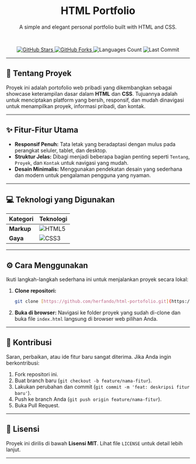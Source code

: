 <div align="center">
  <h1>HTML Portfolio</h1>
  <p>A simple and elegant personal portfolio built with HTML and CSS.</p>
  <br>
  <p>
    <a href="https://github.com/herfando/html-portofolio/stargazers">
      <img src="https://img.shields.io/github/stars/herfando/html-portofolio?style=for-the-badge&logo=github&color=FFD700" alt="GitHub Stars">
    </a>
    <a href="https://github.com/herfando/html-portofolio/network/members">
      <img src="https://img.shields.io/github/forks/herfando/html-portofolio?style=for-the-badge&logo=github&color=9400D3" alt="GitHub Forks">
    </a>
    <img src="https://img.shields.io/github/languages/count/herfando/html-portofolio?style=for-the-badge&color=00BFFF" alt="Languages Count">
    <img src="https://img.shields.io/github/last-commit/herfando/html-portofolio?style=for-the-badge&color=32CD32" alt="Last Commit">
  </p>
</div>

---

## 📄 Tentang Proyek

Proyek ini adalah portofolio web pribadi yang dikembangkan sebagai showcase keterampilan dasar dalam **HTML** dan **CSS**. Tujuannya adalah untuk menciptakan platform yang bersih, responsif, dan mudah dinavigasi untuk menampilkan proyek, informasi pribadi, dan kontak.

---

## ✨ Fitur-Fitur Utama

* **Responsif Penuh:** Tata letak yang beradaptasi dengan mulus pada perangkat seluler, tablet, dan desktop.
* **Struktur Jelas:** Dibagi menjadi beberapa bagian penting seperti `Tentang`, `Proyek`, dan `Kontak` untuk navigasi yang mudah.
* **Desain Minimalis:** Menggunakan pendekatan desain yang sederhana dan modern untuk pengalaman pengguna yang nyaman.

---

## 💻 Teknologi yang Digunakan

| Kategori  | Teknologi                                                              |
| :-------- | :--------------------------------------------------------------------- |
| **Markup**| <img src="https://img.shields.io/badge/HTML5-E34F26?style=for-the-badge&logo=html5&logoColor=white" alt="HTML5"> |
| **Gaya** | <img src="https://img.shields.io/badge/CSS3-1572B6?style=for-the-badge&logo=css3&logoColor=white" alt="CSS3"> |

---

## ⚙️ Cara Menggunakan

Ikuti langkah-langkah sederhana ini untuk menjalankan proyek secara lokal:

1.  **Clone repositori:**
    ```bash
    git clone [https://github.com/herfando/html-portofolio.git](https://github.com/herfando/html-portofolio.git)
    ```
2.  **Buka di browser:**
    Navigasi ke folder proyek yang sudah di-clone dan buka file `index.html` langsung di browser web pilihan Anda.

---

## 🤝 Kontribusi

Saran, perbaikan, atau ide fitur baru sangat diterima. Jika Anda ingin berkontribusi:

1.  Fork repositori ini.
2.  Buat branch baru (`git checkout -b feature/nama-fitur`).
3.  Lakukan perubahan dan commit (`git commit -m 'feat: deskripsi fitur baru'`).
4.  Push ke branch Anda (`git push origin feature/nama-fitur`).
5.  Buka Pull Request.

---

## 📜 Lisensi

Proyek ini dirilis di bawah **Lisensi MIT**. Lihat file `LICENSE` untuk detail lebih lanjut.

---
